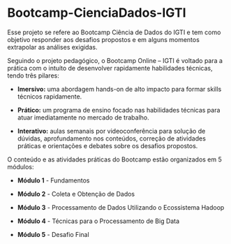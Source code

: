 # Bootcamp-CienciaDados-IGTI

Esse projeto se refere ao Bootcamp Ciência de Dados do IGTI e tem como objetivo responder aos desafios propostos e em alguns momentos extrapolar as análises exigidas. 

Seguindo o projeto pedagógico, o Bootcamp Online – IGTI é voltado para a prática com o intuíto de desenvolver rapidamente habilidades técnicas, tendo três pilares:

* **Imersivo:** uma abordagem hands-on de alto impacto para formar skills técnicos rapidamente.

* **Prático:** um programa de ensino focado nas habilidades técnicas para atuar imediatamente no mercado de trabalho.

* **Interativo:** aulas semanais por videoconferência para solução de dúvidas, aprofundamento nos conteúdos, correção de atividades práticas e orientações e debates sobre os desafios propostos.

O conteúdo e as atividades práticas do Bootcamp estão organizados em 5 módulos:

* **Módulo 1** - Fundamentos 

* **Módulo 2** - Coleta e Obtenção de Dados 

* **Módulo 3** - Processamento de Dados Utilizando o Ecossistema Hadoop

* **Módulo 4** - Técnicas para o Processamento de Big Data

* **Módulo 5** - Desafio Final



